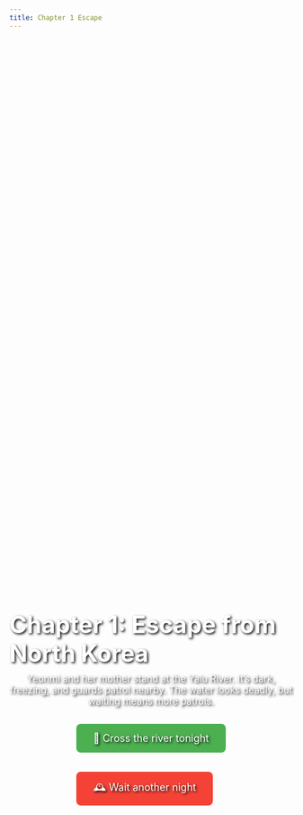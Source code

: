 ```yaml
---
title: Chapter 1 Escape
---
```


<div style="position: relative; width: 100%; height: 60vh; background-image: url('{{ site.baseurl }}/assets/images/escape-bg.png'); background-size: cover; background-position: center; display: flex; flex-direction: column; align-items: center; justify-content: center; color: white; text-shadow: 2px 2px 4px #000;">

<h1 style="font-size: 3em; margin: 0 0 10px 0;">Chapter 1: Escape from North Korea</h1>

<p style="max-width: 600px; text-align: center; margin: 0 0 20px 0; font-size: 1.2em;">
Yeonmi and her mother stand at the Yalu River. It’s dark, freezing, and guards patrol nearby. The water looks deadly, but waiting means more patrols.
</p>

<div>
<a href="{{ site.baseurl }}/scenarios/chapter2-china" style="display:inline-block; margin:10px; padding:15px 30px; background:#4CAF50; color:#fff; border-radius:8px; text-decoration:none; font-size:18px;">🌊 Cross the river tonight</a>

<a href="{{ site.baseurl }}/scenarios/chapter2-delay" style="display:inline-block; margin:10px; padding:15px 30px; background:#f44336; color:#fff; border-radius:8px; text-decoration:none; font-size:18px;">🕰️ Wait another night</a>
</div>

</div>
